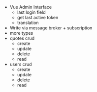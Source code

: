 * Vue Admin Interface
    * last login field
    * get last active token
    * translation
* Write via message broker + subscription
* more types
* quotes crud
    * create
    * update
    * delete
    * read
* users crud
    * create
    * update
    * delete
    * read
    

